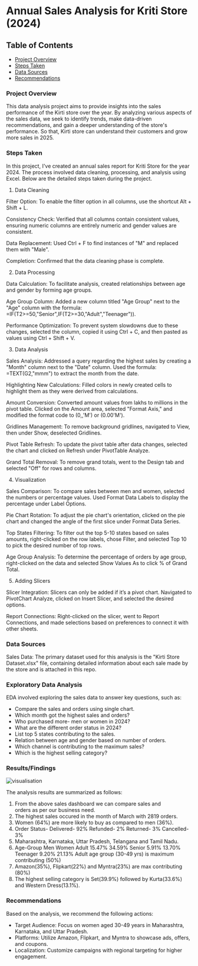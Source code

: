 # Annual Sales Analysis for Kriti Store (2024)

## Table of Contents

- [Project Overview](#project-overview)
- [Steps Taken](#steps-taken)
- [Data Sources](#data-sources)
- [Recommendations](#recommendations)

### Project Overview

This data analysis project aims to provide insights into the sales performance of the Kirti store over the year. By analyzing various aspects of the sales data, we seek to identify trends, make data-driven recommendations, and gain a deeper understanding of the store's performance. So that, Kirti store can understand their customers and grow more sales in 2025.

### Steps Taken

In this project, I've created an annual sales report for Kriti Store for the year 2024. The process involved data cleaning, processing, and analysis using Excel. Below are the detailed steps taken during the project.

1. Data Cleaning

Filter Option: To enable the filter option in all columns, use the shortcut Alt + Shift + L.

Consistency Check: Verified that all columns contain consistent values, ensuring numeric columns are entirely numeric and gender values are consistent.

Data Replacement: Used Ctrl + F to find instances of "M" and replaced them with "Male".

Completion: Confirmed that the data cleaning phase is complete.

2. Data Processing

Data Calculation: To facilitate analysis, created relationships between age and gender by forming age groups.

Age Group Column: Added a new column titled "Age Group" next to the "Age" column with the formula:
=IF(T2>=50,"Senior",IF(T2>=30,"Adult","Teenager")).

Performance Optimization: To prevent system slowdowns due to these changes, selected the column, copied it using Ctrl + C, and then pasted as values using Ctrl + Shift + V.

3. Data Analysis

Sales Analysis: Addressed a query regarding the highest sales by creating a "Month" column next to the "Date" column. Used the formula:
=TEXT(G2,"mmm") to extract the month from the date.

Highlighting New Calculations: Filled colors in newly created cells to highlight them as they were derived from calculations.

Amount Conversion: Converted amount values from lakhs to millions in the pivot table. Clicked on the Amount area, selected "Format Axis," and modified the format code to (0,,'M') or (0.00'M').

Gridlines Management: To remove background gridlines, navigated to View, then under Show, deselected Gridlines.

Pivot Table Refresh: To update the pivot table after data changes, selected the chart and clicked on Refresh under PivotTable Analyze.

Grand Total Removal: To remove grand totals, went to the Design tab and selected "Off" for rows and columns.

4. Visualization

Sales Comparison: To compare sales between men and women, selected the numbers or percentage values. Used Format Data Labels to display the percentage under Label Options.

Pie Chart Rotation: To adjust the pie chart's orientation, clicked on the pie chart and changed the angle of the first slice under Format Data Series.

Top States Filtering: To filter out the top 5-10 states based on sales amounts, right-clicked on the row labels, chose Filter, and selected Top 10 to pick the desired number of top rows.

Age Group Analysis: To determine the percentage of orders by age group, right-clicked on the data and selected Show Values As to click % of Grand Total.

5. Adding Slicers

Slicer Integration: Slicers can only be added if it’s a pivot chart. Navigated to PivotChart Analyze, clicked on Insert Slicer, and selected the desired options.

Report Connections: Right-clicked on the slicer, went to Report Connections, and made selections based on preferences to connect it with other sheets.


### Data Sources

Sales Data: The primary dataset used for this analysis is the "Kirti Store Dataset.xlsx" file, containing detailed information about each sale made by the store and is attached in this repo.

### Exploratory Data Analysis

EDA involved exploring the sales data to answer key questions, such as:

- Compare the sales and orders using single chart.
- Which month got the highest sales and orders?
- Who purchased more- men or women in 2024?
- What are the different order status in 2024?
- List top 5 states contributing to the sales.
- Relation between age and gender based on number of orders.
- Which channel is contributing to the maximum sales?
- Which is the highest selling category?

### Results/Findings

![visualisation](https://github.com/user-attachments/assets/bf583a93-4dbf-4b42-a9f7-08f0f7712099)


The analysis results are summarized as follows:
1. From the above sales dashboard we can compare sales and     
   orders as per our business need.
2. The highest sales occured in the month of March with 2819 
   orders. 
3. Women (64%) are more likely to buy as compared to men (36%).
4. Order Status-
   Delivered- 92%
   Refunded-  2%
   Returned-  3%
   Cancelled- 3%
5. Maharashtra, Karnataka, Uttar Pradesh, Telangana and Tamil Nadu.
6.  Age-Group    Men    Women
     Adult    15.47%  34.59%
     Senior   5.91%   13.70%
     Teenager 9.20%   21.13%
   Adult age group (30-49 yrs) is maximum contributing (50%)
7. Amazon(35%), Flipkart(22%) and Myntra(23%) are max contributing (80%)
8. The highest selling category is Set(39.9%) followed by Kurta(33.6%) and Western Dress(13.1%).


### Recommendations

Based on the analysis, we recommend the following actions:
- Target Audience: Focus on women aged 30-49 years in Maharashtra, Karnataka, and Uttar Pradesh.
- Platforms: Utilize Amazon, Flipkart, and Myntra to showcase ads, offers, and coupons.
- Localization: Customize campaigns with regional targeting for higher engagement.
